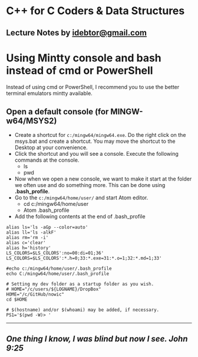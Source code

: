 # C++ for C Coders & Data Structures
Lecture Notes by idebtor@gmail.com
-------------------
# Using Mintty console and bash instead of cmd or PowerShell

Instead of using cmd or PowerShell, I recommend you to use the better terminal emulators mintty available.

## Open a default console (for MINGW-w64/MSYS2)
  - Create a shortcut for `c:/mingw64/mingw64.exe`. Do the right click on the msys.bat and create a shortcut. You may move the shortcut to the Desktop at your convenience.    
  - Click the shortcut and you will see a console. Execute the following commands at the console.
    - ls
    - pwd
  - Now when we open a new console, we want to make it start at the folder we often use and do something more.  This can be done using __.bash_profile__.
  - Go to the `c:/mingw64/home/user/` and start Atom editor.
    - cd c:/mingw64/home/user
    - Atom .bash_profile
  - Add the following contents at the end of .bash_profile
```  
alias ls='ls -aGp --color=auto'
alias ll='ls -alkF'
alias rm='rm -i'
alias c='clear'
alias h='history'
LS_COLORS=$LS_COLORS':no=00:di=01;36'
LS_COLORS=$LS_COLORS':*.h=0;33:*.exe=31:*.o=1;32:*.md=1;33'

#echo c:/mingw64/home/user/.bash_profile
echo C:/mingw64/home/user/.bash_profile

# Setting my dev folder as a startup folder as you wish.
# HOME="/c/users/${LOGNAME}/DropBox"
HOME="/c/GitHub/nowic"
cd $HOME

# $(hostname) and/or $(whoami) may be added, if necessary.
PS1='$(pwd -W)> '
```

----------------------------
_One thing I know, I was blind but now I see. John 9:25_
----------------------------
